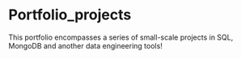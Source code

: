 # Portfolio_projects

This portfolio encompasses a series of small-scale projects in SQL, MongoDB and another data engineering tools!


